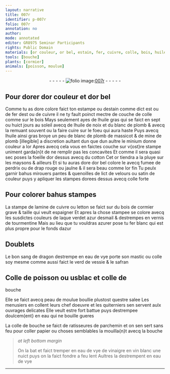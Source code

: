 ```yaml
---
layout: narrative
title: 007r
identifier: p-007r
folio: 007r
annotation: no
author:
mode: annotated
editor: GR8975 Seminar Participants
rights: Public Domain
materials: [or couleur, or bel, estain, fer, cuivre, colle, bois, huile gras, huile de noix, blanc de plomb, huile, massicot, mine de plomb, minium, or, cotton, fumee de perdrix, drap, velours, satin, letton, bois de cormier, verdet, azur desmail, tourmentine, fer blanc, sang de dragon, eau de vye, mastic, verd de vessie, safran, Colle de poisson, usblac, colle de bouche, peau de moulue, salee, eau, parchemin, papier, vin, blanc]
tools: [bouche]
plants: [cormier]
animals: [poisson, moulue]
---
```


<div class="folio" align="center">- - - - - <a href="http://gallica.bnf.fr/ark:/12148/btv1b10500001g/f19.image" target="_blank"><img src="https://cu-mkp.github.io/2017-workshop-edition/assets/photo-icon.png" alt="folio image: " style="display:inline-block; margin-bottom:-3px;"/>007r</a> - - - - - </div>  
  

## Pour dorer d<span class="m">or couleur</span> et d<span class="m">or bel</span>

 
Comme tu as dore colore faict ton estampe ou d<span class="m">estain</span> comme dict
 est ou de <span class="m">fer</span> dest ou de <span class="m">cuivre</span> il ne ty fault poinct mectre de
 couche de <span class="m">colle</span> comme sur le <span class="m">bois</span> Mays seulement ayes de
 l<span class="m">huile gras</span> qui se faict en sept ou huict <span class="ms">jours</span> <span class="env">au soleil</span> avecq
 de l<span class="m">huile de noix</span> et du <span class="m">blanc de plomb</span> & avecq la remuant
 souvent ou la faire cuire sur le foeu qui aura haste Puys
 avecq l<span class="m">huile</span> ainsi gras broye un peu de <span class="m">blanc de plomb</span> de
 <span class="m">massicot</span> & de <span class="m">mine de plomb</span> [illegible] a discretion aultant dun
 que dun aultre le <span class="m">minium</span> donne couleur a l<span class="m">or</span> Apres avecq
 cela vous en faictes couche sur v{ost}re stampe uniment garda{n}t
 de ne remplir pas les concavites Et comme il sera quasi sec
 poses la foeille d<span class="m">or</span> dessus avecq du <span class="m">cotton</span> Cet <span class="m">or</span> tiendra
 a la pluye sur les maysons & ailleurs Et si tu auras dore
 d<span class="m">or bel</span> colore le avecq <span class="m">fumee de perdrix</span> ou de <span class="m">drap</span> rouge
 ou jaulne & il sera beau comme l<span class="m">or</span> fin Tu peulx garnir bahus
 mirouers pantes & quenoilles de lict de <span class="m">velours</span> ou <span class="m">satin</span> de couleur
 puys y apliquer les stampes dorees dessus avecq <span class="m">colle</span> forte
 
 
  

## Pour colorer bahus stampes

 
La stampe de lamine de <span class="m">cuivre</span> ou <span class="m">letton</span> se faict sur du <span class="m">bois
 de <span class="pa">cormier</span></span> grave & taille qui veult espaigner Et apres la
 chose stampee se colore avecq les susdictes couleurs de laque
 <span class="m">verdet</span> <span class="m">azur desmail</span> & destrempes en vernis de <span class="m">tourmentine</span>
 Mais au lieu que tu vouldras azurer pose tu <span class="m">fer blanc</span> qui
 est plus propre pour le fonds dazur
 
 
  

## Doublets

 
Le bon <span class="m">sang de dragon</span> destrempe en <span class="m">eau de vye</span> porte son
 <span class="m">mastic</span> ou <span class="m">colle</span> soy mesme comme aussi faict le <span class="m">verd de vessie</span> & le
 <span class="m">safran</span>
 
 
  

## <span class="m">Colle de <span class="al">poisson</span></span> ou <span class="m">usblac</span> et <span class="m">colle de
 bouche</span>

 
Elle se faict avecq <span class="m">peau de <span class="al">moulue</span></span> boullie plustost questre
 <span class="m">salee</span> Les <span class="pro">menusiers</span> en collent leurs chef doeuvre et les <span class="pro">quiterniers</span>
 sen servent aulx ouvrages delicates Elle veult estre fort battue
 puys destrempee doulcem{ent} en <span class="m">eau</span> qui ne bouille gueres
 
La <span class="m">colle de bouche</span> se faict de ratisseures de <span class="m">parchemin</span> et on sen
 sert sans feu pour coller <span class="m">papier</span> ou choses semblables la mouilla{n}t
 avecq la <span class="tl"><span class="bp">bouche</span></span>
 
> *at left bottom margin*
> 
>   On la bat et faict
 tremper en eau de vye
 de vinaigre en <span class="m">vin</span>
 <span class="m">blanc</span> une nuict puys
 on la faict fondre
 a feu lent Aultres
 la destrempent en
 <span class="m">eau de vye</span>
 
 ________________
